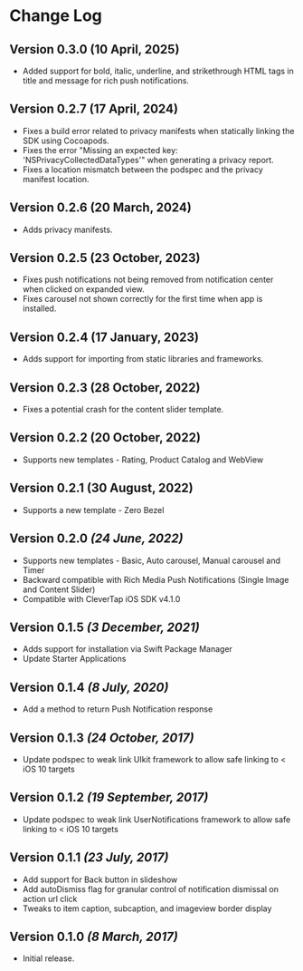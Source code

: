 Change Log
==========
Version 0.3.0 (10 April, 2025)
-----------------------------------------------
- Added support for bold, italic, underline, and strikethrough HTML tags in title and message for rich push notifications.

Version 0.2.7 (17 April, 2024)
-----------------------------------------------
- Fixes a build error related to privacy manifests when statically linking the SDK using Cocoapods.
- Fixes the error "Missing an expected key: 'NSPrivacyCollectedDataTypes'" when generating a privacy report.
- Fixes a location mismatch between the podspec and the privacy manifest location.

Version 0.2.6 (20 March, 2024)
-----------------------------------------------
- Adds privacy manifests.

Version 0.2.5 (23 October, 2023)
-----------------------------------------------
- Fixes push notifications not being removed from notification center when clicked on expanded view.
- Fixes carousel not shown correctly for the first time when app is installed.

Version 0.2.4 (17 January, 2023)
-----------------------------------------------
- Adds support for importing from static libraries and frameworks.

Version 0.2.3 (28 October, 2022)
-----------------------------------------------
- Fixes a potential crash for the content slider template.

Version 0.2.2 (20 October, 2022)
-----------------------------------------------
- Supports new templates - Rating, Product Catalog and WebView

Version 0.2.1 (30 August, 2022)
-----------------------------------------------
- Supports a new template - Zero Bezel

Version 0.2.0 *(24 June, 2022)*
-----------------------------------------------
- Supports new templates - Basic, Auto carousel, Manual carousel and Timer
- Backward compatible with Rich Media Push Notifications (Single Image and Content Slider)
- Compatible with CleverTap iOS SDK v4.1.0

Version 0.1.5 *(3 December, 2021)*
-----------------------------------------------
- Adds support for installation via Swift Package Manager
- Update Starter Applications

Version 0.1.4 *(8 July, 2020)*
-------------------------------------------
- Add a method to return Push Notification response

Version 0.1.3 *(24 October, 2017)*
-------------------------------------------
- Update podspec to weak link UIkit framework to allow safe linking to < iOS 10 targets

Version 0.1.2 *(19 September, 2017)*
-------------------------------------------
- Update podspec to weak link UserNotifications framework to allow safe linking to < iOS 10 targets

Version 0.1.1 *(23 July, 2017)*
-------------------------------------------
- Add support for Back button in slideshow
- Add autoDismiss flag for granular control of notification dismissal on action url click
- Tweaks to item caption, subcaption, and imageview border display

Version 0.1.0 *(8 March, 2017)*
-------------------------------------------
- Initial release.
